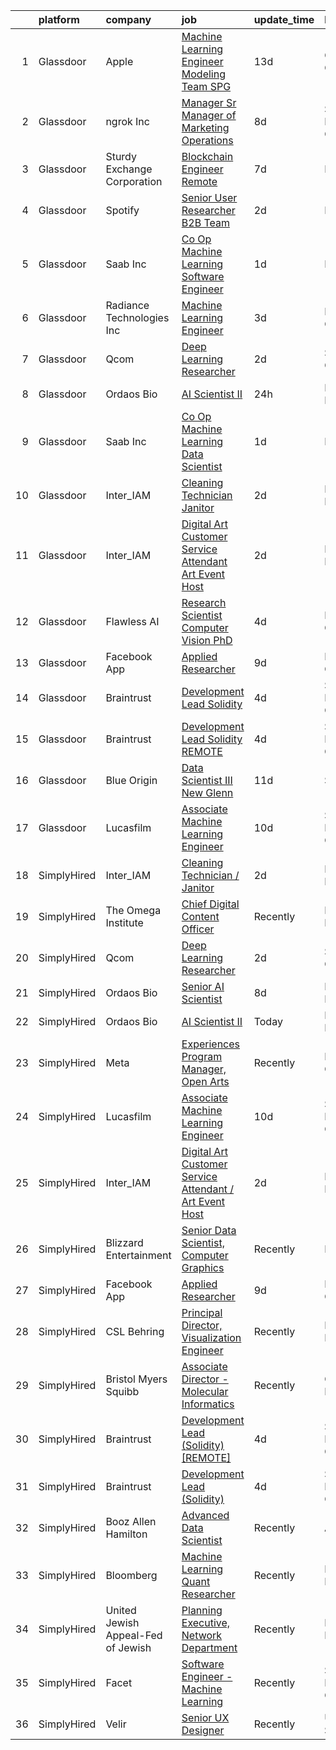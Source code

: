 

|    | platform    | company                            | job                                                                                                                                                                                                                                                                                                                                                                                                                                                                                                                                                                                                                                                                                                                                                                                                                                                                                                                                                                                                                                                                                                                                                                                                                                                                                                                                                               | update_time   | location            |
|---:|:------------|:-----------------------------------|:------------------------------------------------------------------------------------------------------------------------------------------------------------------------------------------------------------------------------------------------------------------------------------------------------------------------------------------------------------------------------------------------------------------------------------------------------------------------------------------------------------------------------------------------------------------------------------------------------------------------------------------------------------------------------------------------------------------------------------------------------------------------------------------------------------------------------------------------------------------------------------------------------------------------------------------------------------------------------------------------------------------------------------------------------------------------------------------------------------------------------------------------------------------------------------------------------------------------------------------------------------------------------------------------------------------------------------------------------------------|:--------------|:--------------------|
|  1 | Glassdoor   | Apple                              | [Machine Learning Engineer  Modeling Team   SPG](https://www.glassdoor.com/partner/jobListing.htm?pos=112&ao=1136043&s=58&guid=00000183736c126da6042c7ace014b44&src=GD_JOB_AD&t=SR&vt=w&cs=1_acedc98b&cb=1664088806496&jobListingId=1008132846162&jrtk=3-0-1gdpmo4rikcm6801-1gdpmo4s9gahs801-db8a414b509bb38a-)                                                                                                                                                                                                                                                                                                                                                                                                                                                                                                                                                                                                                                                                                                                                                                                                                                                                                                                                                                                                                                                   | 13d           | Cupertino, CA       |
|  2 | Glassdoor   | ngrok Inc                          | [Manager   Sr Manager of Marketing Operations](https://www.glassdoor.com/partner/jobListing.htm?pos=115&ao=1136043&s=58&guid=00000183736c126da6042c7ace014b44&src=GD_JOB_AD&t=SR&vt=w&ea=1&cs=1_56b39b44&cb=1664088806496&jobListingId=1008144845387&jrtk=3-0-1gdpmo4rikcm6801-1gdpmo4s9gahs801-c258d0e488cf4f71-)                                                                                                                                                                                                                                                                                                                                                                                                                                                                                                                                                                                                                                                                                                                                                                                                                                                                                                                                                                                                                                                | 8d            | San Francisco, CA   |
|  3 | Glassdoor   | Sturdy Exchange Corporation        | [Blockchain Engineer  Remote ](https://www.glassdoor.com/partner/jobListing.htm?pos=105&ao=1136043&s=58&guid=00000183736c126da6042c7ace014b44&src=GD_JOB_AD&t=SR&vt=w&ea=1&cs=1_58eed580&cb=1664088806495&jobListingId=1008146555398&jrtk=3-0-1gdpmo4rikcm6801-1gdpmo4s9gahs801-fef74d675c3b63f7-)                                                                                                                                                                                                                                                                                                                                                                                                                                                                                                                                                                                                                                                                                                                                                                                                                                                                                                                                                                                                                                                                | 7d            | Remote              |
|  4 | Glassdoor   | Spotify                            | [Senior User Researcher  B2B Team](https://www.glassdoor.com/partner/jobListing.htm?pos=103&ao=1136043&s=58&guid=00000183736c126da6042c7ace014b44&src=GD_JOB_AD&t=SR&vt=w&cs=1_954e6821&cb=1664088806495&jobListingId=1008156696008&jrtk=3-0-1gdpmo4rikcm6801-1gdpmo4s9gahs801-e4fc1c9976fb5d46-)                                                                                                                                                                                                                                                                                                                                                                                                                                                                                                                                                                                                                                                                                                                                                                                                                                                                                                                                                                                                                                                                 | 2d            | Remote              |
|  5 | Glassdoor   | Saab Inc                           | [Co Op  Machine Learning Software Engineer  ](https://www.glassdoor.com/partner/jobListing.htm?pos=113&ao=1136043&s=58&guid=00000183736c126da6042c7ace014b44&src=GD_JOB_AD&t=SR&vt=w&cs=1_5a99dcb9&cb=1664088806496&jobListingId=1008158907210&jrtk=3-0-1gdpmo4rikcm6801-1gdpmo4s9gahs801-234ba0b8cc64a37c-)                                                                                                                                                                                                                                                                                                                                                                                                                                                                                                                                                                                                                                                                                                                                                                                                                                                                                                                                                                                                                                                      | 1d            | Remote              |
|  6 | Glassdoor   | Radiance Technologies Inc          | [Machine Learning Engineer](https://www.glassdoor.com/partner/jobListing.htm?pos=114&ao=1136043&s=58&guid=00000183736c126da6042c7ace014b44&src=GD_JOB_AD&t=SR&vt=w&ea=1&cs=1_67f166d4&cb=1664088806496&jobListingId=1008155141417&jrtk=3-0-1gdpmo4rikcm6801-1gdpmo4s9gahs801-85b467fc819b1285-)                                                                                                                                                                                                                                                                                                                                                                                                                                                                                                                                                                                                                                                                                                                                                                                                                                                                                                                                                                                                                                                                   | 3d            | Beavercreek, OH     |
|  7 | Glassdoor   | Qcom                               | [Deep Learning Researcher](https://www.glassdoor.com/partner/jobListing.htm?pos=102&ao=1136043&s=58&guid=00000183736c126da6042c7ace014b44&src=GD_JOB_AD&t=SR&vt=w&cs=1_012e35db&cb=1664088806495&jobListingId=1008156054095&jrtk=3-0-1gdpmo4rikcm6801-1gdpmo4s9gahs801-31550df56e13ed78-)                                                                                                                                                                                                                                                                                                                                                                                                                                                                                                                                                                                                                                                                                                                                                                                                                                                                                                                                                                                                                                                                         | 2d            | San Diego, CA       |
|  8 | Glassdoor   | Ordaos Bio                         | [AI Scientist II](https://www.glassdoor.com/partner/jobListing.htm?pos=101&ao=1110586&s=58&guid=00000183736c126da6042c7ace014b44&src=GD_JOB_AD&t=SR&vt=w&cs=1_2dc82356&cb=1664088806495&jobListingId=1008159844799&cpc=AC285F3A3ECA6BB0&jrtk=3-0-1gdpmo4rikcm6801-1gdpmo4s9gahs801-213994bbf4cd168d--6NYlbfkN0DG4ntHtB_rMsnfhgmnSvK2brktLme1L4SiDeJjQ-izrVOLqRJ5-yjE7k3D6lhaa88wKV90lr7JmeQScBZYxwSkIOujmSKSIKSJclFNUE1IvE6CYSthNr1nfglebv5mtFiW9dx7BiAymsNIPOQMVKQHevFWywOlqOt_i30NbFgCfFyCBvGpeGEDzed6ersfiJOlJnkWS1r6ybyk_2T5tdoa9OxuJNIk2Zumzg2A1jNruSrZcavuE9isqEDNoUaomwwL5HyYW_9zC5HTUlAxeKd76bJblyMW1f2ck4sVaX7AsP0MNOwO8OO9fd49tXf9VPHLYb-u9BWHHIUpRYDQRmdYcbIZDX-y7r0YB8h5KsByvOwkCDOcHB4nfluvPW4sIqC9AFaREIAh6dEcpmomuS8uj7VtExPGpMdQ31LNXUoDbjRIdgT9Hbmir2GtFSAdphc-rVwO5c4J4auFlEX3nemH77PS7mrqTPGFn1gY4HAsAXv_mIPAzQCGFB5AEznroauGhAWV4AWu5XTB91R1o1pFqaERNH6N4LDnbxfo8lJ7jYHsTMG167iIrtpRdZDKXaf6FYHpHsncDB7KMNeCEqfENApYqftWqiAPvnxEcrGSjqCJyluGRRiRVkbYC81PKQhEhvo27G2WT2ZUHg_Fpc_60b9tiOkZBtOWZ7eh-gExkGc_I8BXs9cHhqO85-o3dkZG9IVOxKOTT1m5MxB8DgcWu64JA0vB7zqAQRrMSYfVGdK5iVorG5-5E_bJCSxNMGeXnxtcgeuOJEdxk8Ka6h-RIaUhd-dzO4Gv6_wSUaKZolbMu14WxgEoCJY-iVhqvvy8USy2jVwpWNZ0GgVQlnLKEkvZGjdQdKf5oUn8TNiwhanVQinpYWyM776yEBS-gfohrRpG60YfUIuLwuoqOeofuDbEeIdJakMx3zWhuHDpoOl5mubiGSpwEhRFGTdXns9P9iTxSyBLqQS8WlG2zXczOD2EhQ5Urt2LuA8qvQE8Nw%3D%3D) | 24h           | New York, NY        |
|  9 | Glassdoor   | Saab Inc                           | [Co Op  Machine Learning Data Scientist  ](https://www.glassdoor.com/partner/jobListing.htm?pos=110&ao=1136043&s=58&guid=00000183736c126da6042c7ace014b44&src=GD_JOB_AD&t=SR&vt=w&cs=1_7e233b54&cb=1664088806496&jobListingId=1008158906710&jrtk=3-0-1gdpmo4rikcm6801-1gdpmo4s9gahs801-27320908d5b7b442-)                                                                                                                                                                                                                                                                                                                                                                                                                                                                                                                                                                                                                                                                                                                                                                                                                                                                                                                                                                                                                                                         | 1d            | Remote              |
| 10 | Glassdoor   | Inter_IAM                          | [Cleaning Technician   Janitor](https://www.glassdoor.com/partner/jobListing.htm?pos=106&ao=1136043&s=58&guid=00000183736c126da6042c7ace014b44&src=GD_JOB_AD&t=SR&vt=w&ea=1&cs=1_677f101e&cb=1664088806495&jobListingId=1008156950790&jrtk=3-0-1gdpmo4rikcm6801-1gdpmo4s9gahs801-56ff69230273e933-)                                                                                                                                                                                                                                                                                                                                                                                                                                                                                                                                                                                                                                                                                                                                                                                                                                                                                                                                                                                                                                                               | 2d            | New York, NY        |
| 11 | Glassdoor   | Inter_IAM                          | [Digital Art Customer Service Attendant   Art Event Host](https://www.glassdoor.com/partner/jobListing.htm?pos=109&ao=1136043&s=58&guid=00000183736c126da6042c7ace014b44&src=GD_JOB_AD&t=SR&vt=w&ea=1&cs=1_b0d5fd8e&cb=1664088806496&jobListingId=1008155713058&jrtk=3-0-1gdpmo4rikcm6801-1gdpmo4s9gahs801-d2065aeaa8e424f8-)                                                                                                                                                                                                                                                                                                                                                                                                                                                                                                                                                                                                                                                                                                                                                                                                                                                                                                                                                                                                                                     | 2d            | New York, NY        |
| 12 | Glassdoor   | Flawless AI                        | [Research Scientist   Computer Vision  PhD](https://www.glassdoor.com/partner/jobListing.htm?pos=117&ao=1136043&s=58&guid=00000183736c126da6042c7ace014b44&src=GD_JOB_AD&t=SR&vt=w&ea=1&cs=1_8b7968a0&cb=1664088806496&jobListingId=1008152728609&jrtk=3-0-1gdpmo4rikcm6801-1gdpmo4s9gahs801-cf841dba614715ca-)                                                                                                                                                                                                                                                                                                                                                                                                                                                                                                                                                                                                                                                                                                                                                                                                                                                                                                                                                                                                                                                   | 4d            | Los Angeles, CA     |
| 13 | Glassdoor   | Facebook App                       | [Applied Researcher](https://www.glassdoor.com/partner/jobListing.htm?pos=111&ao=1136043&s=58&guid=00000183736c126da6042c7ace014b44&src=GD_JOB_AD&t=SR&vt=w&cs=1_904f9c25&cb=1664088806496&jobListingId=1008142762174&jrtk=3-0-1gdpmo4rikcm6801-1gdpmo4s9gahs801-c690ccbc6dcc9c1a-)                                                                                                                                                                                                                                                                                                                                                                                                                                                                                                                                                                                                                                                                                                                                                                                                                                                                                                                                                                                                                                                                               | 9d            | Menlo Park, CA      |
| 14 | Glassdoor   | Braintrust                         | [Development Lead  Solidity ](https://www.glassdoor.com/partner/jobListing.htm?pos=107&ao=1136043&s=58&guid=00000183736c126da6042c7ace014b44&src=GD_JOB_AD&t=SR&vt=w&ea=1&cs=1_1c855762&cb=1664088806495&jobListingId=1008152444208&jrtk=3-0-1gdpmo4rikcm6801-1gdpmo4s9gahs801-f0d0dd9061a48500-)                                                                                                                                                                                                                                                                                                                                                                                                                                                                                                                                                                                                                                                                                                                                                                                                                                                                                                                                                                                                                                                                 | 4d            | San Francisco, CA   |
| 15 | Glassdoor   | Braintrust                         | [Development Lead  Solidity   REMOTE ](https://www.glassdoor.com/partner/jobListing.htm?pos=104&ao=1136043&s=58&guid=00000183736c126da6042c7ace014b44&src=GD_JOB_AD&t=SR&vt=w&cs=1_7ad01f65&cb=1664088806495&jobListingId=1008151814083&jrtk=3-0-1gdpmo4rikcm6801-1gdpmo4s9gahs801-39bc50ac480fc1f2-)                                                                                                                                                                                                                                                                                                                                                                                                                                                                                                                                                                                                                                                                                                                                                                                                                                                                                                                                                                                                                                                             | 4d            | San Francisco, CA   |
| 16 | Glassdoor   | Blue Origin                        | [Data Scientist III   New Glenn](https://www.glassdoor.com/partner/jobListing.htm?pos=116&ao=1136043&s=58&guid=00000183736c126da6042c7ace014b44&src=GD_JOB_AD&t=SR&vt=w&cs=1_586f74f7&cb=1664088806496&jobListingId=1008137694661&jrtk=3-0-1gdpmo4rikcm6801-1gdpmo4s9gahs801-b14f194aead67241-)                                                                                                                                                                                                                                                                                                                                                                                                                                                                                                                                                                                                                                                                                                                                                                                                                                                                                                                                                                                                                                                                   | 11d           | Seattle, WA         |
| 17 | Glassdoor   | Lucasfilm                          | [Associate Machine Learning Engineer](https://www.glassdoor.com/partner/jobListing.htm?pos=108&ao=1136043&s=58&guid=00000183736c126da6042c7ace014b44&src=GD_JOB_AD&t=SR&vt=w&cs=1_ddb086d3&cb=1664088806495&jobListingId=1008139116057&jrtk=3-0-1gdpmo4rikcm6801-1gdpmo4s9gahs801-53c3b19fc0252a02-)                                                                                                                                                                                                                                                                                                                                                                                                                                                                                                                                                                                                                                                                                                                                                                                                                                                                                                                                                                                                                                                              | 10d           | San Francisco, CA   |
| 18 | SimplyHired | Inter_IAM                          | [Cleaning Technician / Janitor](https://www.simplyhired.com/job/m06s6DIZYTNEGfXJzMzKoRH-8NfjZt1U0o3Bc2-cc1XK67b_-jS-Ew?q=generative+art)                                                                                                                                                                                                                                                                                                                                                                                                                                                                                                                                                                                                                                                                                                                                                                                                                                                                                                                                                                                                                                                                                                                                                                                                                          | 2d            | New York, NY        |
| 19 | SimplyHired | The Omega Institute                | [Chief Digital Content Officer](https://www.simplyhired.com/job/G1D9FkrcxrKb089KGIhcUtufe9nAciOmz-Z9jgwfR-iIJFIjtOIiiw?q=generative+art)                                                                                                                                                                                                                                                                                                                                                                                                                                                                                                                                                                                                                                                                                                                                                                                                                                                                                                                                                                                                                                                                                                                                                                                                                          | Recently      | Rhinebeck, NY       |
| 20 | SimplyHired | Qcom                               | [Deep Learning Researcher](https://www.simplyhired.com/job/DxQtFDB2yDHklWFgJckgPYA10NH42SltfV9TSfzPUeKl7D93RWQcgw?q=generative+art)                                                                                                                                                                                                                                                                                                                                                                                                                                                                                                                                                                                                                                                                                                                                                                                                                                                                                                                                                                                                                                                                                                                                                                                                                               | 2d            | San Diego, CA       |
| 21 | SimplyHired | Ordaos Bio                         | [Senior AI Scientist](https://www.simplyhired.com/job/UG6Rlyr3DjTp8cdteo1ZSgD70VXO_Jdez17nRKY1FO4WSr2JFBoYYA?q=generative+art)                                                                                                                                                                                                                                                                                                                                                                                                                                                                                                                                                                                                                                                                                                                                                                                                                                                                                                                                                                                                                                                                                                                                                                                                                                    | 8d            | New York, NY        |
| 22 | SimplyHired | Ordaos Bio                         | [AI Scientist II](https://www.simplyhired.com/job/1peH8x9WH-Ys5vcTPk_mMktxMCaHrrCocmL_ZC1gTQvD3qDAuqyEQw?q=generative+art)                                                                                                                                                                                                                                                                                                                                                                                                                                                                                                                                                                                                                                                                                                                                                                                                                                                                                                                                                                                                                                                                                                                                                                                                                                        | Today         | New York, NY        |
| 23 | SimplyHired | Meta                               | [Experiences Program Manager, Open Arts](https://www.simplyhired.com/job/39LFdVDZkOVzjzuKxDh39-uXR6pKfcGOkABaQ3gkkuENYK4d0Gs1Og?q=generative+art)                                                                                                                                                                                                                                                                                                                                                                                                                                                                                                                                                                                                                                                                                                                                                                                                                                                                                                                                                                                                                                                                                                                                                                                                                 | Recently      | Menlo Park, CA      |
| 24 | SimplyHired | Lucasfilm                          | [Associate Machine Learning Engineer](https://www.simplyhired.com/job/NHCbzWRQ1XQtyychoSUQiroJNEZKRqDcszy7P2TGP2ughvn0n-RGgA?q=generative+art)                                                                                                                                                                                                                                                                                                                                                                                                                                                                                                                                                                                                                                                                                                                                                                                                                                                                                                                                                                                                                                                                                                                                                                                                                    | 10d           | San Francisco, CA   |
| 25 | SimplyHired | Inter_IAM                          | [Digital Art Customer Service Attendant / Art Event Host](https://www.simplyhired.com/job/F9r2IrP3HhqvYHREqbYhunxYc2hyDaXWhvS7hx0BEqF69l7OPZ1uUw?q=generative+art)                                                                                                                                                                                                                                                                                                                                                                                                                                                                                                                                                                                                                                                                                                                                                                                                                                                                                                                                                                                                                                                                                                                                                                                                | 2d            | New York, NY        |
| 26 | SimplyHired | Blizzard Entertainment             | [Senior Data Scientist, Computer Graphics](https://www.simplyhired.com/job/FiskW-Gz-FCAVeSnphMRdyWJsI2KrVP0qig6JTACI2hq1lHJkEOfoA?q=generative+art)                                                                                                                                                                                                                                                                                                                                                                                                                                                                                                                                                                                                                                                                                                                                                                                                                                                                                                                                                                                                                                                                                                                                                                                                               | Recently      | Irvine, CA          |
| 27 | SimplyHired | Facebook App                       | [Applied Researcher](https://www.simplyhired.com/job/5LvlnO5zrjgDgUV17JItNO3b7Wu-t5vNNj5LZ-HAlJ8Fi47DnSGKYg?q=generative+art)                                                                                                                                                                                                                                                                                                                                                                                                                                                                                                                                                                                                                                                                                                                                                                                                                                                                                                                                                                                                                                                                                                                                                                                                                                     | 9d            | Menlo Park, CA      |
| 28 | SimplyHired | CSL Behring                        | [Principal Director, Visualization Engineer](https://www.simplyhired.com/job/66To39B-aW1ZVpkguA8LB7tZ4aa0AS3g0T7AHo8fidQCUazVBTcGag?q=generative+art)                                                                                                                                                                                                                                                                                                                                                                                                                                                                                                                                                                                                                                                                                                                                                                                                                                                                                                                                                                                                                                                                                                                                                                                                             | Recently      | King of Prussia, PA |
| 29 | SimplyHired | Bristol Myers Squibb               | [Associate Director - Molecular Informatics](https://www.simplyhired.com/job/6LUET-00J9FC82jcNozqbzcnMlTzIUjvX0PgAVt3914OdorFX8oQvA?q=generative+art)                                                                                                                                                                                                                                                                                                                                                                                                                                                                                                                                                                                                                                                                                                                                                                                                                                                                                                                                                                                                                                                                                                                                                                                                             | Recently      | Cambridge, MA       |
| 30 | SimplyHired | Braintrust                         | [Development Lead (Solidity) [REMOTE]](https://www.simplyhired.com/job/sCM5rV5ogHF6mOBkNqv0XXxTNd8BS1_OxpSbpFIvM2UOBbe3tGya_w?q=generative+art)                                                                                                                                                                                                                                                                                                                                                                                                                                                                                                                                                                                                                                                                                                                                                                                                                                                                                                                                                                                                                                                                                                                                                                                                                   | 4d            | San Francisco, CA   |
| 31 | SimplyHired | Braintrust                         | [Development Lead (Solidity)](https://www.simplyhired.com/job/fbvQMOEt9tZwTsMI26BryTe_lXzUc0Aip_ovT3uO4CHthARKvKJfrw?q=generative+art)                                                                                                                                                                                                                                                                                                                                                                                                                                                                                                                                                                                                                                                                                                                                                                                                                                                                                                                                                                                                                                                                                                                                                                                                                            | 4d            | San Francisco, CA   |
| 32 | SimplyHired | Booz Allen Hamilton                | [Advanced Data Scientist](https://www.simplyhired.com/job/6wXBavYp-PplJ28NFIYglO8-7dTuHiYQb0uwyejmBZfeSdLek03YvQ?q=generative+art)                                                                                                                                                                                                                                                                                                                                                                                                                                                                                                                                                                                                                                                                                                                                                                                                                                                                                                                                                                                                                                                                                                                                                                                                                                | Recently      | Adelphi, MD         |
| 33 | SimplyHired | Bloomberg                          | [Machine Learning Quant Researcher](https://www.simplyhired.com/job/VPoBWZeqtsL_I-8lUeUVH-XyL3kFT6mMxT20wo9--CNiv9Uav37p5Q?q=generative+art)                                                                                                                                                                                                                                                                                                                                                                                                                                                                                                                                                                                                                                                                                                                                                                                                                                                                                                                                                                                                                                                                                                                                                                                                                      | Recently      | New York, NY        |
| 34 | SimplyHired | United Jewish Appeal-Fed of Jewish | [Planning Executive, Network Department](https://www.simplyhired.com/job/ipPQpSJkPMvSYgH4TZPcNZCPv5ufMFc7fjJfyioniTmA6TK0Xp-KnA?q=generative+art)                                                                                                                                                                                                                                                                                                                                                                                                                                                                                                                                                                                                                                                                                                                                                                                                                                                                                                                                                                                                                                                                                                                                                                                                                 | Recently      | New York, NY        |
| 35 | SimplyHired | Facet                              | [Software Engineer - Machine Learning](https://www.simplyhired.com/job/rRl7LpYqGiIowLAwzbrNzMgXtXTFbKgtp-z9fo66PKEqX4Q6nYlO_w?q=generative+art)                                                                                                                                                                                                                                                                                                                                                                                                                                                                                                                                                                                                                                                                                                                                                                                                                                                                                                                                                                                                                                                                                                                                                                                                                   | Recently      | San Francisco, CA   |
| 36 | SimplyHired | Velir                              | [Senior UX Designer](https://www.simplyhired.com/job/JsuvOS3K5AR3HQi3VuKEBhQhKQeRlfY4_zE38BQBG3OMTSsgNvHd5Q?q=generative+art)                                                                                                                                                                                                                                                                                                                                                                                                                                                                                                                                                                                                                                                                                                                                                                                                                                                                                                                                                                                                                                                                                                                                                                                                                                     | Recently      | United States       |